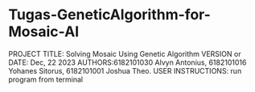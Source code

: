 # Tugas-GeneticAlgorithm-for-Mosaic-AI
PROJECT TITLE: Solving Mosaic Using Genetic Algorithm
VERSION or DATE: Dec, 22 2023
AUTHORS:6182101030 Alvyn Antonius, 6182101016 Yohanes Sitorus, 6182101001 Joshua Theo.
USER INSTRUCTIONS: run program from terminal
